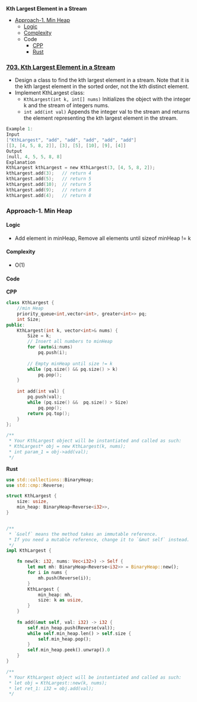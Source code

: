 **Kth Largest Element in a Stream**
- [Approach-1. Min Heap](#a1)
  - [Logic](#l)
  - [Complexity](#c)
  - Code
    - [CPP](#cpp)
    - [Rust](#rs)

### [703. Kth Largest Element in a Stream](https://leetcode.com/problems/kth-largest-element-in-a-stream/description/)
- Design a class to find the kth largest element in a stream. Note that it is the kth largest element in the sorted order, not the kth distinct element.
- Implement KthLargest class:
  - `KthLargest(int k, int[] nums)` Initializes the object with the integer k and the stream of integers nums.
  - `int add(int val)` Appends the integer val to the stream and returns the element representing the kth largest element in the stream.
 ```c
Example 1:
Input
["KthLargest", "add", "add", "add", "add", "add"]
[[3, [4, 5, 8, 2]], [3], [5], [10], [9], [4]]
Output
[null, 4, 5, 5, 8, 8]
Explanation
KthLargest kthLargest = new KthLargest(3, [4, 5, 8, 2]);
kthLargest.add(3);   // return 4
kthLargest.add(5);   // return 5
kthLargest.add(10);  // return 5
kthLargest.add(9);   // return 8
kthLargest.add(4);   // return 8
```

<a name=a1></a>
### Approach-1. Min Heap
<a name=l></a>
#### Logic
- Add element in minHeap, Remove all elements until sizeof minHeap != k

<a name=com></a>
#### Complexity
- O(1)

#### Code
<a name=cpp></a>
**CPP**
```cpp
class KthLargest {
    //min Heap
    priority_queue<int,vector<int>, greater<int>> pq;
    int Size;
public:
    KthLargest(int k, vector<int>& nums) {
        Size = k;
        // Insert all numbers to minHeap
        for (auto&i:nums)
            pq.push(i);
        
        // Empty minHeap until size != k
        while (pq.size() && pq.size() > k)
            pq.pop();
    }
    
    int add(int val) {
        pq.push(val);
        while (pq.size() &&  pq.size() > Size)
            pq.pop();
        return pq.top();
    }
};

/**
 * Your KthLargest object will be instantiated and called as such:
 * KthLargest* obj = new KthLargest(k, nums);
 * int param_1 = obj->add(val);
 */
```
<a name=rs></a>
**Rust**
```rs
use std::collections::BinaryHeap;
use std::cmp::Reverse;

struct KthLargest {
    size: usize,
    min_heap: BinaryHeap<Reverse<i32>>,
}


/** 
 * `&self` means the method takes an immutable reference.
 * If you need a mutable reference, change it to `&mut self` instead.
 */
impl KthLargest {

    fn new(k: i32, nums: Vec<i32>) -> Self {
        let mut mh: BinaryHeap<Reverse<i32>> = BinaryHeap::new();
        for i in nums {
            mh.push(Reverse(i));
        }
        KthLargest {
            min_heap: mh,
            size: k as usize,
        }
    }
    
    fn add(&mut self, val: i32) -> i32 {
        self.min_heap.push(Reverse(val));
        while self.min_heap.len() > self.size {
            self.min_heap.pop();
        }
        self.min_heap.peek().unwrap().0
    }
}

/**
 * Your KthLargest object will be instantiated and called as such:
 * let obj = KthLargest::new(k, nums);
 * let ret_1: i32 = obj.add(val);
 */
```
